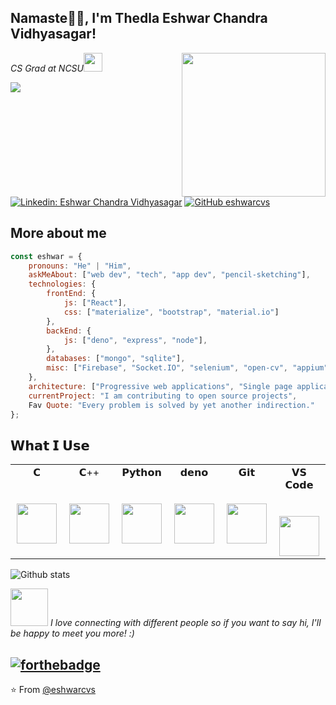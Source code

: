 <h2>Namaste🙏🏻,  I'm Thedla Eshwar Chandra Vidhyasagar!</h2>
<img align='right' src="https://media.giphy.com/media/M9gbBd9nbDrOTu1Mqx/giphy.gif" width="230">
<p><em>CS Grad at NCSU<img src="https://media.giphy.com/media/WUlplcMpOCEmTGBtBW/giphy.gif" width="30"> 
</em></p>

[![](https://img.shields.io/badge/Gmail-thedla.ecvs@gmail.com-red)](mailto:thedla.ecvs@gmail.com)
[![Linkedin: Eshwar Chandra Vidhyasagar](https://img.shields.io/badge/-eshwar-blue?style=flat-square&logo=Linkedin&logoColor=white&link=https://www.linkedin.com/in/eshwarchandravidhyasagar/)](https://www.linkedin.com/in/eshwarchandravidhyasagar/)
[![GitHub eshwarcvs](https://img.shields.io/github/followers/eshwarcvs?label=follow&style=social)](https://github.com/EshwarCVS)

## More about me  

```javascript
const eshwar = {
    pronouns: "He" | "Him",
    askMeAbout: ["web dev", "tech", "app dev", "pencil-sketching"],
    technologies: {
        frontEnd: {
            js: ["React"],
            css: ["materialize", "bootstrap", "material.io"]
        },
        backEnd: {
            js: ["deno", "express", "node"],
        },
        databases: ["mongo", "sqlite"],
        misc: ["Firebase", "Socket.IO", "selenium", "open-cv", "appium"]
    },
    architecture: ["Progressive web applications", "Single page applications"],
    currentProject: "I am contributing to open source projects",
    Fav Quote: "Every problem is solved by yet another indirection."
};
```

## 𝗪𝗵𝗮𝘁 𝗜 𝗨𝘀𝗲

<table>
  <tbody>
    <tr valign="top">
      <td width="15%" align="center">
        <span>𝗖</span><br><br><br>
        <img height="64px" src="https://cdn.svgporn.com/logos/c.svg">
      </td>
      <td width="15%" align="center">
        <span>𝗖++</span><br><br><br>
        <img height="64px" src="https://cdn.svgporn.com/logos/c-plusplus.svg">
      </td>
      <td width="15%" align="center">
        <span>𝗣𝘆𝘁𝗵𝗼𝗻</span><br><br><br>
        <img height="64px" src="https://cdn.svgporn.com/logos/python.svg">
      </td>
      <td width="15%" align="center">
        <span>𝗱𝗲𝗻𝗼</span><br><br><br>
        <img height="64px" src="https://cdn.svgporn.com/logos/deno.svg">
      </td>
      <td width="15%" align="center">
        <span>𝗚𝗶𝘁</span><br><br><br>
        <img height="64px" src="https://cdn.svgporn.com/logos/git-icon.svg">
      </td>
      <td width="15%" align="center">
        <span>𝗩𝗦 𝗖𝗼𝗱𝗲</span><br><br><br>
        <img height="64px" src="https://cdn.svgporn.com/logos/visual-studio-code.svg">
      </td>
    </tr>
  </tbody>
</table>

![Github stats](https://github-readme-stats.vercel.app/api?username=eshwarcvs&show_icons=true&hide_border=true)

<img src="https://media.giphy.com/media/LnQjpWaON8nhr21vNW/giphy.gif" width="60"> <em>I love connecting with different people so if you want to say hi, I'll be happy to meet you more! :)</em>


[![forthebadge](https://forthebadge.com/images/badges/built-with-love.svg)](https://forthebadge.com)
---
⭐️ From [@eshwarcvs](https://github.com/eshwarcvs)
